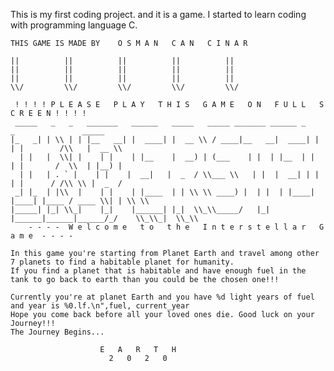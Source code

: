 This is my first coding project. and it is a game. I started to learn coding with programming language C.

	THIS GAME IS MADE BY	O S M A N   C A N   C I N A R

	||			||			||			|| 			||
	||			||			||			|| 			||
	||			||			||			|| 			||
	\\/			\\/			\\/			\\/			\\/

	 ! ! ! ! P L E A S E   P L A Y   T H I S   G A M E   O N   F U L L   S C R E E N ! ! ! !
	 _____   _   _   _______   ______   _____   _____ _______ ______ _      _               _____ 
	|_   _| | \\ | | |__   __| |  ____| |  __ \\ / ____|__   __|  ____| |    | |        /\\   |  __ \\ 
	  | |   |  \\| |    | |    | |__    |  __) | (___    | |  | |__  | |    | |       /  \\  | |__) |
	  | |   | . ` |    | |    |  __|   |  _  / \\___ \\   | |  |  __| | |    | |      / /\\ \\ |  _  /
	 _| |_  | |\\  |    | |    | |____  | | \\ \\ ____) |  | |  | |____| |____| |____ / ____ \\| | \\ \\ 
	|_____| |_| \\_|    |_|    |______| |_|  \\_\\_____/   |_|  |______|______|______/_/    \\_\\_|  \\_\\
		- - - -  W e l c o m e   t o   t h e   I n t e r s t e l l a r   G a m e  - - - -
		
	In this game you're starting from Planet Earth and travel among other 7 planets to find a habitable planet for humanity.
	If you find a planet that is habitable and have enough fuel in the tank to go back to earth than you could be the chosen one!!!
	
	Currently you're at planet Earth and you have %d light years of fuel and year is %0.lf.\n",fuel, current_year
	Hope you come back before all your loved ones die. Good luck on your Journey!!!
	The Journey Begins...
	
						E   A   R   T   H						 
					 	  2   0   2   0					
		
